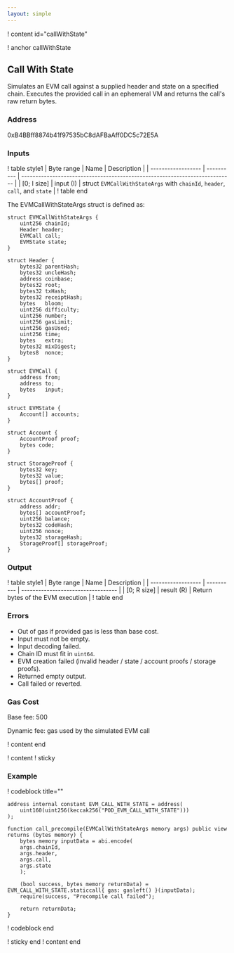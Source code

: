 ```yaml
---
layout: simple
---
```


! content id="callWithState"

! anchor callWithState
## Call With State

Simulates an EVM call against a supplied header and state on a specified chain. Executes the provided call in an ephemeral VM and returns the call's raw return bytes.

### Address

0xB4BBff8874b41f97535bC8dAFBaAff0DC5c72E5A

### Inputs

! table style1
| Byte range         | Name       | Description                                                                 |
| ------------------ | ---------- | --------------------------------------------------------------------------- |
| [0; I size]        | input (I)  | struct `EVMCallWithStateArgs` with `chainId`, `header`, `call`, and `state` |
! table end

The EVMCallWithStateArgs struct is defined as:
```solidity
struct EVMCallWithStateArgs {
    uint256 chainId;
    Header header;
    EVMCall call;
    EVMState state;
}

struct Header {
    bytes32 parentHash;
    bytes32 uncleHash;
    address coinbase;
    bytes32 root;
    bytes32 txHash;
    bytes32 receiptHash;
    bytes   bloom;
    uint256 difficulty;
    uint256 number;
    uint256 gasLimit;
    uint256 gasUsed;
    uint256 time;
    bytes   extra;
    bytes32 mixDigest;
    bytes8  nonce;
}

struct EVMCall {
    address from;
    address to;
    bytes   input;
}

struct EVMState {
    Account[] accounts;
}

struct Account {
    AccountProof proof;
    bytes code;
}

struct StorageProof {
    bytes32 key;
    bytes32 value;
    bytes[] proof;
}

struct AccountProof {
    address addr;
    bytes[] accountProof;
    uint256 balance;
    bytes32 codeHash;
    uint256 nonce;
    bytes32 storageHash;
    StorageProof[] storageProof;
}
```

### Output

! table style1
| Byte range         | Name       | Description                        |
| ------------------ | ---------- | ---------------------------------- |
| [0; R size]        | result (R) | Return bytes of the EVM execution  |
! table end

### Errors

- Out of gas if provided gas is less than base cost.
- Input must not be empty.
- Input decoding failed.
- Chain ID must fit in `uint64`.
- EVM creation failed (invalid header / state / account proofs / storage proofs).
- Returned empty output.
- Call failed or reverted.

### Gas Cost

Base fee: 500

Dynamic fee: gas used by the simulated EVM call

! content end


! content
! sticky

### Example

! codeblock title=""
```solidity
address internal constant EVM_CALL_WITH_STATE = address(
    uint160(uint256(keccak256("POD_EVM_CALL_WITH_STATE")))
);

function call_precompile(EVMCallWithStateArgs memory args) public view returns (bytes memory) {
    bytes memory inputData = abi.encode(
    args.chainId,
    args.header,
    args.call,
    args.state
    );

    (bool success, bytes memory returnData) = EVM_CALL_WITH_STATE.staticcall{ gas: gasleft() }(inputData);
    require(success, "Precompile call failed");

    return returnData;
}
```
! codeblock end

! sticky end
! content end